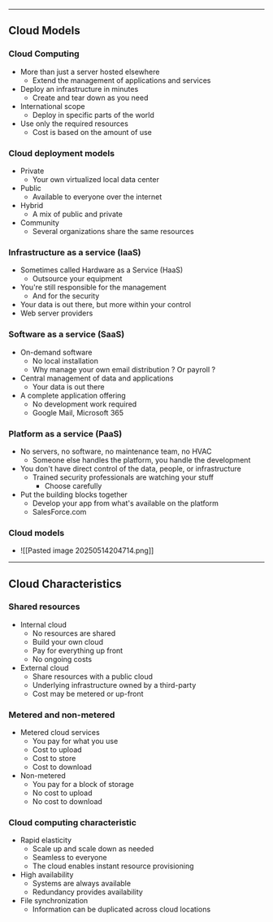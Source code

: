 
---

## Cloud Models

### Cloud Computing
- More than just a server hosted elsewhere
	- Extend the management of applications and services
- Deploy an infrastructure in minutes
	- Create and tear down as you need
- International scope
	- Deploy in specific parts of the world
- Use only the required resources
	- Cost is based on the amount of use

### Cloud deployment models
- Private
	- Your own virtualized local data center
- Public
	- Available to everyone over the internet
- Hybrid
	- A mix of public and private
- Community
	- Several organizations share the same resources

### Infrastructure as a service (IaaS)
- Sometimes called Hardware as a Service (HaaS)
	- Outsource your equipment
- You're still responsible for the management
	- And for the security
- Your data is out there, but more within your control
- Web server providers

### Software as a service (SaaS)
- On-demand software
	- No local installation
	- Why manage your own email distribution ? Or payroll ?
- Central management of data and applications
	- Your data is out there
- A complete application offering
	- No development work required
	- Google Mail, Microsoft 365

### Platform as a service (PaaS)
- No servers, no software, no maintenance team, no HVAC
	- Someone else handles the platform, you handle the development
- You don't have direct control of the data, people, or infrastructure
	- Trained security professionals are watching your stuff
		- Choose carefully
- Put the building blocks together
	- Develop your app from what's available on the platform
	- SalesForce.com

### Cloud models
- ![[Pasted image 20250514204714.png]]

---

## Cloud Characteristics

### Shared resources
- Internal cloud
	- No resources are shared
	- Build your own cloud
	- Pay for everything up front
	- No ongoing costs
- External cloud
	- Share resources with a public cloud
	- Underlying infrastructure owned by a third-party
	- Cost may be metered or up-front

### Metered and non-metered
- Metered cloud services
	- You pay for what you use
	- Cost to upload
	- Cost to store
	- Cost to download
- Non-metered
	- You pay for a block of storage
	- No cost to upload
	- No cost to download

### Cloud computing characteristic
- Rapid elasticity
	- Scale up and scale down as needed
	- Seamless to everyone
	- The cloud enables instant resource provisioning
- High availability
	- Systems are always available
	- Redundancy provides availability
- File synchronization
	- Information can be duplicated across cloud locations